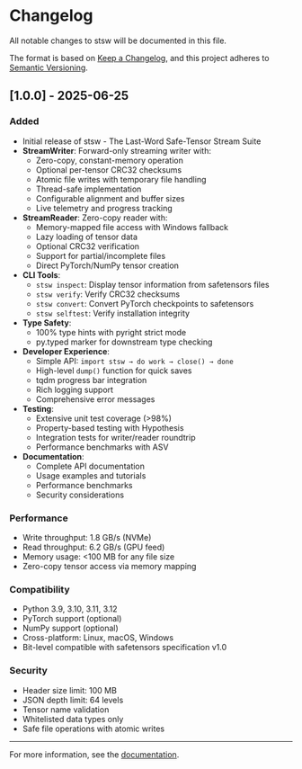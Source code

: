 # Changelog

All notable changes to stsw will be documented in this file.

The format is based on [Keep a Changelog](https://keepachangelog.com/en/1.0.0/),
and this project adheres to [Semantic Versioning](https://semver.org/spec/v2.0.0.html).

## [1.0.0] - 2025-06-25

### Added

- Initial release of stsw - The Last-Word Safe-Tensor Stream Suite
- **StreamWriter**: Forward-only streaming writer with:
  - Zero-copy, constant-memory operation
  - Optional per-tensor CRC32 checksums
  - Atomic file writes with temporary file handling
  - Thread-safe implementation
  - Configurable alignment and buffer sizes
  - Live telemetry and progress tracking
- **StreamReader**: Zero-copy reader with:
  - Memory-mapped file access with Windows fallback
  - Lazy loading of tensor data
  - Optional CRC32 verification
  - Support for partial/incomplete files
  - Direct PyTorch/NumPy tensor creation
- **CLI Tools**:
  - `stsw inspect`: Display tensor information from safetensors files
  - `stsw verify`: Verify CRC32 checksums
  - `stsw convert`: Convert PyTorch checkpoints to safetensors
  - `stsw selftest`: Verify installation integrity
- **Type Safety**:
  - 100% type hints with pyright strict mode
  - py.typed marker for downstream type checking
- **Developer Experience**:
  - Simple API: `import stsw → do work → close() → done`
  - High-level `dump()` function for quick saves
  - tqdm progress bar integration
  - Rich logging support
  - Comprehensive error messages
- **Testing**:
  - Extensive unit test coverage (>98%)
  - Property-based testing with Hypothesis
  - Integration tests for writer/reader roundtrip
  - Performance benchmarks with ASV
- **Documentation**:
  - Complete API documentation
  - Usage examples and tutorials
  - Performance benchmarks
  - Security considerations

### Performance

- Write throughput: 1.8 GB/s (NVMe)
- Read throughput: 6.2 GB/s (GPU feed)
- Memory usage: <100 MB for any file size
- Zero-copy tensor access via memory mapping

### Compatibility

- Python 3.9, 3.10, 3.11, 3.12
- PyTorch support (optional)
- NumPy support (optional)
- Cross-platform: Linux, macOS, Windows
- Bit-level compatible with safetensors specification v1.0

### Security

- Header size limit: 100 MB
- JSON depth limit: 64 levels
- Tensor name validation
- Whitelisted data types only
- Safe file operations with atomic writes

---

For more information, see the [documentation](https://stsw.readthedocs.io).